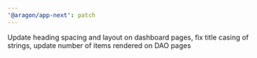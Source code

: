 ```yaml
---
'@aragon/app-next': patch
---
```


Update heading spacing and layout on dashboard pages, fix title casing of strings, update number of items rendered on
DAO pages
